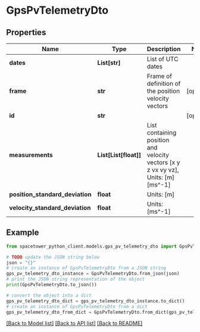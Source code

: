 # GpsPvTelemetryDto


## Properties

Name | Type | Description | Notes
------------ | ------------- | ------------- | -------------
**dates** | **List[str]** | List of UTC dates | 
**frame** | **str** | Frame of definition of the position velocity vectors | [optional] 
**id** | **str** |  | [optional] 
**measurements** | **List[List[float]]** | List containing position and velocity vectors [x y z vx vy vz], Units: [m] [ms^-1] | 
**position_standard_deviation** | **float** | Units: [m] | 
**velocity_standard_deviation** | **float** | Units: [ms^-1] | 

## Example

```python
from spacetower_python_client.models.gps_pv_telemetry_dto import GpsPvTelemetryDto

# TODO update the JSON string below
json = "{}"
# create an instance of GpsPvTelemetryDto from a JSON string
gps_pv_telemetry_dto_instance = GpsPvTelemetryDto.from_json(json)
# print the JSON string representation of the object
print(GpsPvTelemetryDto.to_json())

# convert the object into a dict
gps_pv_telemetry_dto_dict = gps_pv_telemetry_dto_instance.to_dict()
# create an instance of GpsPvTelemetryDto from a dict
gps_pv_telemetry_dto_from_dict = GpsPvTelemetryDto.from_dict(gps_pv_telemetry_dto_dict)
```
[[Back to Model list]](../README.md#documentation-for-models) [[Back to API list]](../README.md#documentation-for-api-endpoints) [[Back to README]](../README.md)


